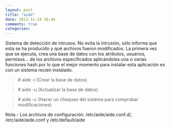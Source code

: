 ```yaml
---
layout: post
title: "aide"
date: 2013-11-24 16:44
comments: true
categories: 
---
```

Sistema de detección de intrusos. No evita la intrusión, sólo informa que esta se ha producido y qué archivos fueron modificados. La primera vez que se ejecuta, crea una base de datos con los atributos, usuarios, permisos... de los archivos especificados aplicándoles una o varias funciones hash por lo que el mejor momento para instalar esta aplicación es con un sistema recien instalado.

>\# aide -i (Crear la base de datos)

>\# aide -u (Actualizar la base de datos)

>\# aide -c (Hacer un chequeo del sistema para comprobar modificaciones)

Nota.- Los archivos de configuración: /etc/aide/aide.conf.d/, /etc/aide/aide.conf y /etc/default/aide

